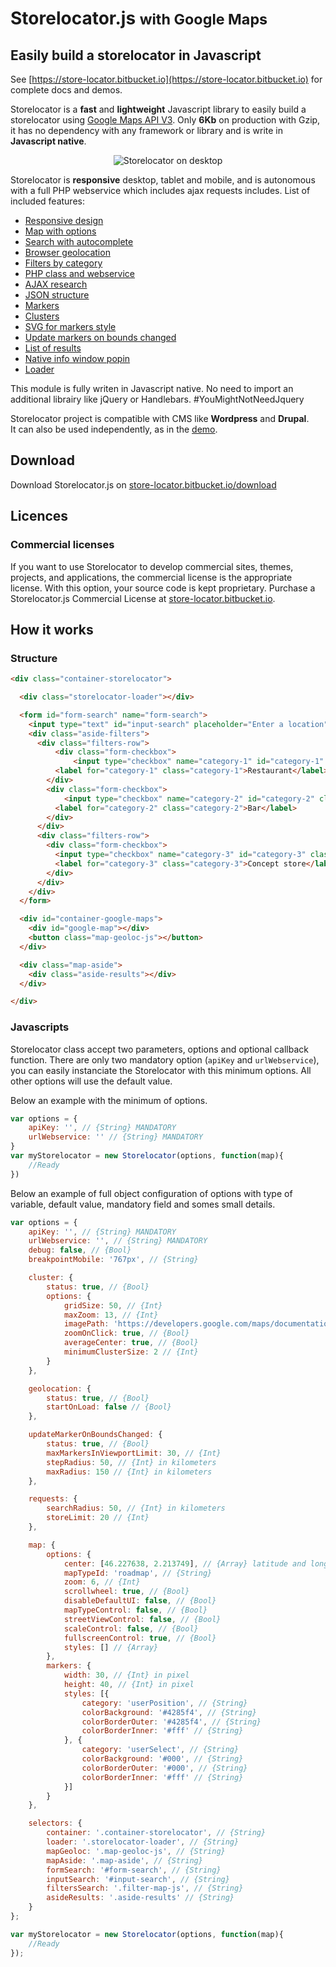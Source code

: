 # Storelocator.js <small>with Google Maps</small>

## Easily build a storelocator in Javascript

See [https://store-locator.bitbucket.io](https://store-locator.bitbucket.io) for complete docs and demos.<br />

Storelocator is a **fast** and **lightweight** Javascript library to easily build a storelocator using <a href="https://developers.google.com/maps/documentation/javascript/" target="_blank" title="Documentation">Google Maps API V3</a>. Only **6Kb** on production with Gzip, it has no dependency with any framework or library and is write in **Javascript native**.

<center style="image-rendering: -webkit-optimize-contrast;">
<img src="https://store-locator.bitbucket.io/img/desktop.jpg" alt="Storelocator on desktop" />
</center>

Storelocator is **responsive** desktop, tablet and mobile, and is autonomous with a full PHP webservice which includes ajax requests includes. List of included features:

* [Responsive design](https://store-locator.bitbucket.io/features/#responsive-design)
* [Map with options](https://store-locator.bitbucket.io/features/#maps-options)
* [Search with autocomplete](https://store-locator.bitbucket.io/features/#autocomplete)
* [Browser geolocation](https://store-locator.bitbucket.io/features/#geolocation)
* [Filters by category](https://store-locator.bitbucket.io/features/#filters)
* [PHP class and webservice](https://store-locator.bitbucket.io/features/#php-class-and-webservice)
* [AJAX research](https://store-locator.bitbucket.io/features/#ajax-research)
* [JSON structure](https://store-locator.bitbucket.io/features/#json-structure)
* [Markers](https://store-locator.bitbucket.io/features/#markers)
* [Clusters](https://store-locator.bitbucket.io/features/#clusters)
* [SVG for markers style](https://store-locator.bitbucket.io/features/#markers)
* [Update markers on bounds changed](https://store-locator.bitbucket.io/features/#markers-update-on-bounds-changed)
* [List of results](https://store-locator.bitbucket.io/features/#results)
* [Native info window popin](https://store-locator.bitbucket.io/features/#infowindow)
* [Loader](https://store-locator.bitbucket.io/features/#loader)

This module is fully writen in Javascript native. No need to import an additional librairy like jQuery or Handlebars. #YouMightNotNeedJquery<br />

Storelocator project is compatible with CMS like <strong>Wordpress</strong> and <strong>Drupal</strong>.<br />
It can also be used independently, as in the [demo](https://store-locator.bitbucket.io/demo).

## Download

Download Storelocator.js on [store-locator.bitbucket.io/download](https://store-locator.bitbucket.io/download)

## Licences

### Commercial licenses

If you want to use Storelocator to develop commercial sites, themes, projects, and applications, the commercial license is the appropriate license. With this option, your source code is kept proprietary. Purchase a Storelocator.js Commercial License at [store-locator.bitbucket.io](https://store-locator.bitbucket.io).

## How it works

### Structure

```html
<div class="container-storelocator">

  <div class="storelocator-loader"></div>

  <form id="form-search" name="form-search">
    <input type="text" id="input-search" placeholder="Enter a location" autocomplete="off" value="" required />
    <div class="aside-filters">
      <div class="filters-row">
          <div class="form-checkbox">
              <input type="checkbox" name="category-1" id="category-1" class="filter-map-js" checked="checked" value="1" />
          <label for="category-1" class="category-1">Restaurant</label>
        </div>
        <div class="form-checkbox">
            <input type="checkbox" name="category-2" id="category-2" class="filter-map-js" checked="checked" value="2" />
          <label for="category-2" class="category-2">Bar</label>
        </div>
      </div>
      <div class="filters-row">
        <div class="form-checkbox">
          <input type="checkbox" name="category-3" id="category-3" class="filter-map-js" checked="checked" value="3" />
          <label for="category-3" class="category-3">Concept store</label>
        </div>
      </div>
    </div>
  </form>

  <div id="container-google-maps">
    <div id="google-map"></div>
    <button class="map-geoloc-js"></button>
  </div>

  <div class="map-aside">
    <div class="aside-results"></div>
  </div>

</div>
```

### Javascripts

Storelocator class accept two parameters, options and optional callback function. There are only two mandatory option (`apiKey` and `urlWebservice`), you can easily instanciate the Storelocator with this minimum options. All other options will use the default value.

Below an example with the minimum of options.

```javascript
var options = {
    apiKey: '', // {String} MANDATORY
    urlWebservice: '' // {String} MANDATORY
}
var myStorelocator = new Storelocator(options, function(map){
    //Ready
})
```

Below an example of full object configuration of options with type of variable, default value, mandatory field and somes small details.

```javascript
var options = {
    apiKey: '', // {String} MANDATORY
    urlWebservice: '', // {String} MANDATORY
    debug: false, // {Bool}
    breakpointMobile: '767px', // {String}

    cluster: {
        status: true, // {Bool}
        options: {
            gridSize: 50, // {Int}
            maxZoom: 13, // {Int}
            imagePath: 'https://developers.google.com/maps/documentation/javascript/examples/markerclusterer/m', // {String}
            zoomOnClick: true, // {Bool}
            averageCenter: true, // {Bool}
            minimumClusterSize: 2 // {Int}
        }
    },

    geolocation: {
        status: true, // {Bool}
        startOnLoad: false // {Bool}
    },

    updateMarkerOnBoundsChanged: {
        status: true, // {Bool}
        maxMarkersInViewportLimit: 30, // {Int}
        stepRadius: 50, // {Int} in kilometers
        maxRadius: 150 // {Int} in kilometers
    },

    requests: {
        searchRadius: 50, // {Int} in kilometers
        storeLimit: 20 // {Int}
    },

    map: {
        options: {
            center: [46.227638, 2.213749], // {Array} latitude and longitude
            mapTypeId: 'roadmap', // {String}
            zoom: 6, // {Int}
            scrollwheel: true, // {Bool}
            disableDefaultUI: false, // {Bool}
            mapTypeControl: false, // {Bool}
            streetViewControl: false, // {Bool}
            scaleControl: false, // {Bool}
            fullscreenControl: true, // {Bool}
            styles: [] // {Array}
        },
        markers: {
            width: 30, // {Int} in pixel
            height: 40, // {Int} in pixel
            styles: [{
                category: 'userPosition', // {String}
                colorBackground: '#4285f4', // {String}
                colorBorderOuter: '#4285f4', // {String}
                colorBorderInner: '#fff' // {String}
            }, {
                category: 'userSelect', // {String}
                colorBackground: '#000', // {String}
                colorBorderOuter: '#000', // {String}
                colorBorderInner: '#fff' // {String}
            }]
        }
    },

    selectors: {
        container: '.container-storelocator', // {String}
        loader: '.storelocator-loader', // {String}
        mapGeoloc: '.map-geoloc-js', // {String}
        mapAside: '.map-aside', // {String}
        formSearch: '#form-search', // {String}
        inputSearch: '#input-search', // {String}
        filtersSearch: '.filter-map-js', // {String}
        asideResults: '.aside-results' // {String}
    }
};

var myStorelocator = new Storelocator(options, function(map){
    //Ready
});
```